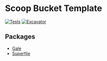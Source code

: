 # Scoop Bucket Template

<!-- Uncomment the following line after replacing placeholders -->
[![Tests](https://github.com/Marethyu9999/scoop-apps/actions/workflows/ci.yml/badge.svg)](https://github.com/Marethyu9999/scoop-apps/actions/workflows/ci.yml) [![Excavator](https://github.com/Marethyu9999/scoop-apps/actions/workflows/excavator.yml/badge.svg)](https://github.com/Marethyu9999/scoop-apps/actions/workflows/excavator.yml)

## Packages

- [Gale](https://github.com/Kesomannen/gale)
- [Superfile](https://github.com/yorukot/superfile)

